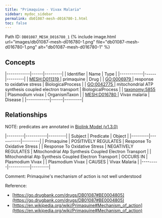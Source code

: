 ```yaml
---
title: "Primaquine - Vivax Malaria"
sidebar: mydoc_sidebar
permalink: db01087-mesh-d016780-1.html
toc: false 
---
```



Path ID: `DB01087_MESH_D016780_1`
{% include image.html url="images/db01087-mesh-d016780-1.png" file="db01087-mesh-d016780-1.png" alt="db01087-mesh-d016780-1" %}

## Concepts

|------------|------|---------|
| Identifier | Name | Type    |
|------------|------|---------|
| <a href="https://identifiers.org/MESH:D011319">MESH:D011319 </a> | primaquine | Drug |
| <a href="https://identifiers.org/GO:0006979">GO:0006979 </a> | response to oxidative stress | BiologicalProcess |
| <a href="https://identifiers.org/GO:0042775">GO:0042775 </a> | mitochondrial ATP synthesis coupled electron transport | BiologicalProcess |
| <a href="https://identifiers.org/taxonomy:5855">taxonomy:5855 </a> | Plasmodium vivax | OrganismTaxon |
| <a href="https://identifiers.org/MESH:D016780">MESH:D016780 </a> | Vivax malaria | Disease |
|------------|------|---------|

## Relationships


NOTE: predicates are annotated in <a href="https://github.com/biolink/biolink-model/releases/tag/v1.3.0">Biolink Model (v1.3.0)</a>

|---------|-----------|---------|
| Subject | Predicate | Object  |
|---------|-----------|---------|
| Primaquine | POSITIVELY REGULATES | Response To Oxidative Stress |
| Response To Oxidative Stress | NEGATIVELY REGULATES | Mitochondrial Atp Synthesis Coupled Electron Transport |
| Mitochondrial Atp Synthesis Coupled Electron Transport | OCCURS IN | Plasmodium Vivax |
| Plasmodium Vivax | CAUSES | Vivax Malaria |
|---------|-----------|---------|

Comment: Primaquine's mechanism of action is not well understood

Reference: 
  - [https://go.drugbank.com/drugs/DB01087#BE0004805](https://go.drugbank.com/drugs/DB01087#BE0004805)
  - [https://en.wikipedia.org/wiki/Primaquine#Mechanism_of_action](https://en.wikipedia.org/wiki/Primaquine#Mechanism_of_action)
